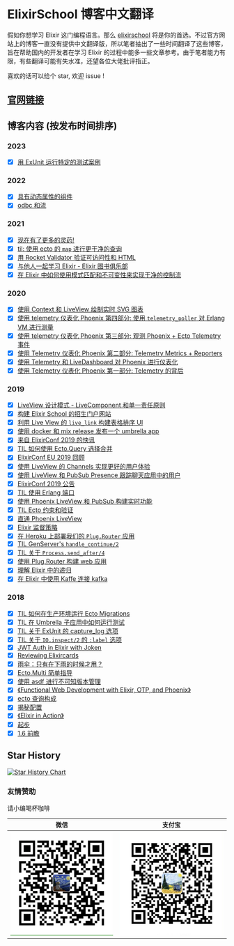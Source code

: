 # ElixirSchool 博客中文翻译

假如你想学习 Elixir 这门编程语言。那么 [elixirschool](https://elixirschool.com/) 将是你的首选。不过官方网站上的博客一直没有提供中文翻译版，所以笔者抽出了一些时间翻译了这些博客，旨在帮助国内的开发者在学习 Elixir 的过程中能多一些文章参考。由于笔者能力有限，有些翻译可能有失水准，还望各位大佬批评指正。

喜欢的话可以给个 star, 欢迎 issue !

## [官网链接](https://elixirschool.com/blog)

## 博客内容 (按发布时间排序)

### 2023

- [x] [用 ExUnit 运行特定的测试案例](./posts/2023-02-15-run-specific-tests-with-exunit.md)

### 2022

- [x] [具有动态属性的组件](./posts/2022-08-01-components-with-dynamic-attributes.md)
- [x] [odbc 和流](./posts/2022-02-22-odbc-and-streams.md)

### 2021

- [x] [现在有了更多的灵药!](./posts/2021-12-01-now-with-more-elixir.md)
- [x] [til: 使用 ecto 的 `map` 进行更干净的查询](./posts/2021-11-22-til-cleaner-queries-with-ecto-map.md)
- [x] [用 Rocket Validator 验证可访问性和 HTML](./posts/2021-09-02-rocket-validator.md)
- [x] [与他人一起学习 Elixir - Elixir 图书俱乐部](./posts/2021-07-14-elixir-book-club.md)
- [x] [在 Elixir 中如何使用模式匹配和不可变性来实现干净的控制流](./posts/2021-06-07-clean-control-flow-in-elixir-with-pattern-matching-and-immutability.md)

### 2020

- [x] [使用 Context 和 LiveView 绘制实时 SVG 图表](./posts/2020-10-06-server-side-svg-charts-with-contex-and-liveview.md)
- [x] [使用 telemetry 仪表化 Phoenix 第四部分: 使用 `telemetry_poller` 对 Erlang VM 进行测量](./posts/2020-05-13-instrumenting-phoenix-with-telemetry-part-four.md)
- [x] [使用 telemetry 仪表化 Phoenix 第三部分: 观测 Phoenix + Ecto Telemetry 事件](./posts/2020-05-06-instrumenting-phoenix-with-telemetry-part-three.md)
- [x] [使用 Telemetry 仪表化 Phoenix 第二部分: Telemetry Metrics + Reporters](./posts/2020-04-29-instrumenting-phoenix-with-telemetry-part-two.md)
- [x] [使用 Telemetry 和 LiveDashboard 对 Phoenix 进行仪表化](./posts/2020-04-24-instrumenting-phoenix-with-live-dashboard.md)
- [x] [使用 Telemetry 仪表化 Phoenix 第一部分: Telemetry 的背后](./posts/2020-04-22-instrumenting-phoenix-with-telemetry-part-one.md)

### 2019

- [x] [LiveView 设计模式 - LiveComponent 和单一责任原则](./posts/2019-12-29-live-view-live-component.md)
- [x] [构建 Elixir School 的招生门户网站](./posts/2019-10-23-building-admissions.md)
- [x] [利用 Live View 的 `live_link` 构建表格排序 UI](./posts/2019-10-20-sorting-a-table-with-live-view-live-links.md)
- [x] [使用 docker 和 mix release 发布一个 umbrella app](./posts/2019-09-15-releasing-an-umbrella-app-with-docker-and-mix-release.md)
- [x] [来自 ElixirConf 2019 的快讯](./posts/2019-09-12-elixirconf-2019-review.md)
- [x] [TIL 如何使用 Ecto.Query 选择合并](./posts/2019-08-23-til-ecto-select-merge.md)
- [x] [ElixirConf EU 2019 回顾](./posts/2019-06-06-elixir-conf-eu-2019-review.md)
- [x] [使用 LiveView 的 Channels 实现更好的用户体验](./posts/2019-06-04-live-view-with-channels.md)
- [x] [使用 LiveView 和 PubSub Presence 跟踪聊天应用中的用户](./posts/2019-05-06-live-view-with-presence.md)
- [x] [ElixirConf 2019 公告](./posts/2019-05-01-elixirconf-announcement.md)
- [x] [TIL 使用 Erlang 端口](./posts/2019-04-17-til-ports.md)
- [x] [使用 Phoenix LiveView 和 PubSub 构建实时功能](./posts/2019-04-11-live-view-with-pub-sub.md)
- [x] [TIL Ecto 约束和验证](./posts/2019-03-25-til-ecto-validations-and-constraints.md)
- [x] [直通 Phoenix LiveView](./posts/2019-03-18-phoenix-live-view.md)
- [x] [Elixir 监督策略](./posts/2019-02-21-supervisor-strategies.md)
- [x] [在 Heroku 上部署我们的 `Plug.Router` 应用](./posts/2019-02-12-putting-a-plug-app-on-heroku.md)
- [x] [TIL GenServer's `handle_continue/2`](./posts/2019-02-08-til-genserver-handle-continue.md)
- [x] [TIL 关于 `Process.send_after/4`](./posts/2019-02-06-til-send-after.md)
- [x] [使用 Plug.Router 构建 web 应用](./posts/2019-01-25-building-apps-with-plug-router.md)
- [x] [理解 Elixir 中的递归](./posts/2019-01-15-recursion.md)
- [x] [在 Elixir 中使用 Kaffe 连接 kafka](./posts/2019-01-03-elixir-kaffe-codealong.md)

### 2018

- [x] [TIL 如何在生产环境运行 Ecto Migrations](./posts/2018-12-26-til-how-to-run-ecto-migrations-in-production.md)
- [x] [TIL 在 Umbrella 子应用中如何运行测试](./posts/2018-12-17-til-umbrella-app-child-app-tests.md)
- [x] [TIL 关于 ExUnit 的 capture_log 选项](./posts/2018-12-12-til-capture-log-in-exunit-tests.md)
- [x] [TIL 关于 `IO.inspect/2` 的 `:label` 选项](./posts/2018-12-04-til-io-inspect-labels.md)
- [x] [JWT Auth in Elixir with Joken](./posts/2018-11-29-jwt-auth-with-joken.md)
- [x] [Reviewing Elixircards](./posts/2018-11-14-elixir-cards-review.md)
- [x] [雨伞：只有在下雨的时候才用？](./posts/2018-10-23-umbrellas-just-when-it-rains.md)
- [x] [Ecto.Multi 简单指导](./posts/2018-10-10-ecto-multi.md)
- [x] [使用 asdf 进行不可知版本管理](./posts/2018-10-01-asdf-version-management.md)
- [x] [《Functional Web Development with Elixir, OTP, and Phoenix》](./posts/2018-08-02-functional-web-dev-elixir-otp-phoenix-review.md)
- [x] [ecto 查询构成](./posts/2018-07-25-ecto-query-composition.md)
- [x] [揭秘配置](./posts/2018-07-17-configuration-demystified.md)
- [x] [《Elixir in Action》](./posts/2018-05-31-elixir-in-action-review.md)
- [x] [起步](./posts/2018-04-23-just-the-beginning.md)
- [x] [1.6 前瞻](./posts/2018-04-03-a-look-at-16.md)

## Star History

[![Star History Chart](https://api.star-history.com/svg?repos=caicaishmily/elixirschool_blogs&type=Date)](https://star-history.com/#caicaishmily/elixirschool_blogs&Date)

### 友情赞助

请小编喝杯咖啡

|              微信              |             支付宝             |
| :----------------------------: | :----------------------------: |
| ![alipay](./assets/alipay.png) | ![wechat](./assets/wechat.png) |
